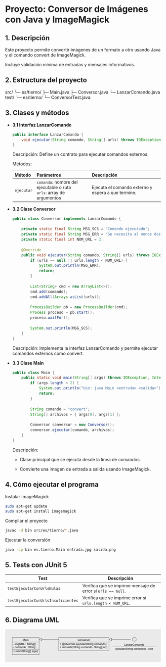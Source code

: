 # Proyecto: Conversor de Imágenes con Java y ImageMagick

## 1. Descripción

Este proyecto permite convertir imágenes de un formato a otro usando Java y el comando convert de ImageMagick.

Incluye validación mínima de entradas y mensajes informativos.

## 2. Estructura del proyecto

src/
 └─ es/tierno/
      ├─ Main.java
      ├─ Conversor.java
      └─ LanzarComando.java
test/
 └─ es/tierno/
      └─ ConversorTest.java

## 3. Clases y métodos

- **3.1 Interfaz LanzarComando**
    ```java
    public interface LanzarComando {
        void ejecutar(String comando, String[] urls) throws IOException, InterruptedException;
    }
    ```


    Descripción: Define un contrato para ejecutar comandos externos.

    Métodos:

    | Método     | Parámetros                                                             | Descripción                                        |
    | ---------- | ---------------------------------------------------------------------- | -------------------------------------------------- |
    | `ejecutar` | `comando`: nombre del ejecutable o ruta<br>`urls`: array de argumentos | Ejecuta el comando externo y espera a que termine. |

- **3.2 Clase Conversor**

    ```java
    public class Conversor implements LanzarComando {

        private static final String MSG_SCS = "Comando ejecutado";
        private static final String MSG_ERR = "Se necesita al menos dos URL para ejecutar";
        private static final int NUM_URL = 2;

        @Override
        public void ejecutar(String comando, String[] urls) throws IOException, InterruptedException {
            if (urls == null || urls.length < NUM_URL) {
                System.out.println(MSG_ERR);
                return;
            }

            List<String> cmd = new ArrayList<>();
            cmd.add(comando);
            cmd.addAll(Arrays.asList(urls));

            ProcessBuilder pb = new ProcessBuilder(cmd);
            Process proceso = pb.start();
            proceso.waitFor();

            System.out.println(MSG_SCS);
        }
    }
    ```


    Descripción: Implementa la interfaz LanzarComando y permite ejecutar comandos externos como convert.

- **3.3 Clase Main**
    ```java
    public class Main {
        public static void main(String[] args) throws IOException, InterruptedException {
            if (args.length < 2) {
                System.out.println("Uso: java Main <entrada> <salida>");
                return;
            }

            String comando = "convert"; 
            String[] archivos = { args[0], args[1] };

            Conversor conversor = new Conversor();
            conversor.ejecutar(comando, archivos);
        }
    }
    ```


    Descripción:

    - Clase principal que se ejecuta desde la línea de comandos.

    - Convierte una imagen de entrada a salida usando ImageMagick.

## 4. Cómo ejecutar el programa

Instalar ImageMagick

```bash
sudo apt-get update
sudo apt-get install imagemagick
```

Compilar el proyecto

```bash
javac -d bin src/es/tierno/*.java
```

Ejecutar la conversión

```bash
java -cp bin es.tierno.Main entrada.jpg salida.png
```

## 5. Tests con JUnit 5

| Test                               | Descripción                                                                              |
| ---------------------------------- | ---------------------------------------------------------------------------------------- |
| `testEjecutarConUrlsNulas`         | Verifica que se imprime mensaje de error si `urls == null`.                              |
| `testEjecutarConUrlsInsuficientes` | Verifica que se imprime error si `urls.length < NUM_URL`.                                |

## 6. Diagrama UML

![Diagrama UML](src/main/resources/entrada.jpg)